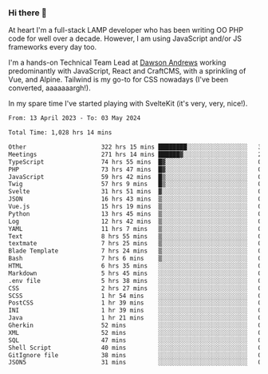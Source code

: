 ### Hi there 👋

<!--
**JamesNock/JamesNock** is a ✨ _special_ ✨ repository because its `README.md` (this file) appears on your GitHub profile.

Here are some ideas to get you started:

- 🔭 I’m currently working on ...
- 🌱 I’m currently learning ...
- 👯 I’m looking to collaborate on ...
- 🤔 I’m looking for help with ...
- 💬 Ask me about ...
- 📫 How to reach me: ...
- 😄 Pronouns: ...
- ⚡ Fun fact: ...
-->
At heart I'm a full-stack LAMP developer who has been writing OO PHP code for well over a decade. However, I am using JavaScript and/or JS frameworks every day too.

I'm a hands-on Technical Team Lead at [Dawson Andrews](https://www.dawsonandrews.com/) working predominantly with JavaScript, React and CraftCMS, with a sprinkling of Vue, and Alpine. Tailwind is my go-to for CSS nowadays (I've been converted, aaaaaaargh!).

In my spare time I've started playing with SvelteKit (it's very, very, nice!).

<!--START_SECTION:waka-->

```txt
From: 13 April 2023 - To: 03 May 2024

Total Time: 1,028 hrs 14 mins

Other                     322 hrs 15 mins ████████░░░░░░░░░░░░░░░░░   31.35 %
Meetings                  271 hrs 14 mins ██████▓░░░░░░░░░░░░░░░░░░   26.38 %
TypeScript                74 hrs 55 mins  █▓░░░░░░░░░░░░░░░░░░░░░░░   07.29 %
PHP                       73 hrs 47 mins  █▓░░░░░░░░░░░░░░░░░░░░░░░   07.18 %
JavaScript                59 hrs 42 mins  █▒░░░░░░░░░░░░░░░░░░░░░░░   05.81 %
Twig                      57 hrs 9 mins   █▒░░░░░░░░░░░░░░░░░░░░░░░   05.56 %
Svelte                    31 hrs 51 mins  ▓░░░░░░░░░░░░░░░░░░░░░░░░   03.10 %
JSON                      16 hrs 43 mins  ▒░░░░░░░░░░░░░░░░░░░░░░░░   01.63 %
Vue.js                    15 hrs 19 mins  ▒░░░░░░░░░░░░░░░░░░░░░░░░   01.49 %
Python                    13 hrs 45 mins  ▒░░░░░░░░░░░░░░░░░░░░░░░░   01.34 %
Log                       12 hrs 42 mins  ▒░░░░░░░░░░░░░░░░░░░░░░░░   01.24 %
YAML                      11 hrs 7 mins   ▒░░░░░░░░░░░░░░░░░░░░░░░░   01.08 %
Text                      8 hrs 55 mins   ▒░░░░░░░░░░░░░░░░░░░░░░░░   00.87 %
textmate                  7 hrs 25 mins   ▒░░░░░░░░░░░░░░░░░░░░░░░░   00.72 %
Blade Template            7 hrs 24 mins   ▒░░░░░░░░░░░░░░░░░░░░░░░░   00.72 %
Bash                      7 hrs 6 mins    ▒░░░░░░░░░░░░░░░░░░░░░░░░   00.69 %
HTML                      6 hrs 35 mins   ░░░░░░░░░░░░░░░░░░░░░░░░░   00.64 %
Markdown                  5 hrs 45 mins   ░░░░░░░░░░░░░░░░░░░░░░░░░   00.56 %
.env file                 5 hrs 38 mins   ░░░░░░░░░░░░░░░░░░░░░░░░░   00.55 %
CSS                       2 hrs 27 mins   ░░░░░░░░░░░░░░░░░░░░░░░░░   00.24 %
SCSS                      1 hr 54 mins    ░░░░░░░░░░░░░░░░░░░░░░░░░   00.19 %
PostCSS                   1 hr 39 mins    ░░░░░░░░░░░░░░░░░░░░░░░░░   00.16 %
INI                       1 hr 39 mins    ░░░░░░░░░░░░░░░░░░░░░░░░░   00.16 %
Java                      1 hr 21 mins    ░░░░░░░░░░░░░░░░░░░░░░░░░   00.13 %
Gherkin                   52 mins         ░░░░░░░░░░░░░░░░░░░░░░░░░   00.09 %
XML                       52 mins         ░░░░░░░░░░░░░░░░░░░░░░░░░   00.08 %
SQL                       47 mins         ░░░░░░░░░░░░░░░░░░░░░░░░░   00.08 %
Shell Script              40 mins         ░░░░░░░░░░░░░░░░░░░░░░░░░   00.07 %
GitIgnore file            38 mins         ░░░░░░░░░░░░░░░░░░░░░░░░░   00.06 %
JSON5                     31 mins         ░░░░░░░░░░░░░░░░░░░░░░░░░   00.05 %
```

<!--END_SECTION:waka-->

